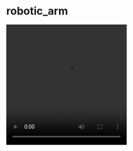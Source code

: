 # robotic_arm

<video src="https://github.com/AbhinandIITM/robotic_arm/blob/main/videos/gui_control.mp4" width="320" height="320" controls></video>

